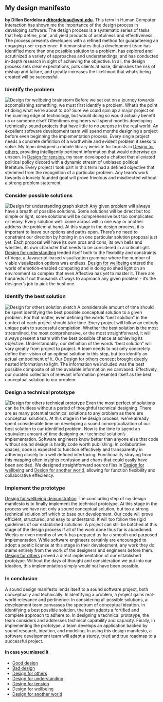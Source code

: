 ## My design manifesto
**by Dillon Bordeleau dtbordeleau@wpi.edu.**
This term in Human Computer Interaction has shown me the importance of the design process in developing software. The design process is a systematic series of tasks that help define, plan, and yield products of usefulness and effectiveness. The process presents developers with a refined method for guaranteeing an engaging user experience. It demonstrates that a development team has identified more than one possible solution to a problem, has explored and scrutinized a variety of approaches and understandings, and has conducted in-depth research in sight of achieving the objective. In all, the design process sets clear expectations, puts clients at ease, diminishes the risk of mishap and failure, and greatly increases the likelihood that what’s being created will be successful.

### Identify the problem
![Design for wellbeing brainstorm](/assets/wellbeing1.png)
Before we set out on a journey towards accomplishing something, we must first identify a problem. What’s the point of doing what we’re about to do? Sure we could spin up a major project on the cunning edge of technology, but would doing so would actually benefit us or someone else? Oftentimes engineers will spend months developing technically-sound projects that have little to no purpose in the real world. An excellent software development team will spend months designing a project before even beginning the implementation process. Every single project needs a concrete definition of a worthwhile and evident problem it seeks to solve. My team designed a mobile library website for tourists in [Design for others](https://medium.com/@ilanazeldin/designing-for-tourists-816e20fdb741), providing intelligently pertinent information that would otherwise go unseen. In [Design for tension](https://medium.com/@DillonBordeleau/a-politically-intelligent-chatbot-4b700ac9d098), my team developed a chatbot that alleviated political policy discord with a dynamic stream of unbiased political literature. Every project I took part in this term had a defined objective that stemmed from the recognition of a particular problem. Any team’s work towards a loosely founded goal will prove frivolous and misdirected without a strong problem statement.

### Consider possible solutions
![Design for understanding graph sketch](/assets/understanding1.jpg)
Any given problem will always have a breath of possible solutions. Some solutions will be direct but too simple or light, some solutions will be comprehensive but too complicated or heavy. Every solution we’ll come across will in one way or another address the problem at hand. At this stage in the design process, it is important to leave our options and paths open. There’s no need to constraint our direction by honing in on one particular solution proposal just yet. Each proposal will have its own pros and cons, its own bells and whistles, its own character that needs to be considered in a critical light. [Design for understanding](https://medium.com/@tberg1234/design-for-understanding-25a38dcd7d3c) lended itself both to the flexibility and constraints of Vega, a Javascript-based visualization grammar where the number of viable visualization options was endless. [Design for wellbeing](https://medium.com/@brianrojas_78421/design-for-well-being-distractions-357ca3bf3b72) entered the world of emotion-enabled computing and in doing so shed light on an environment so complex that even Affectiva has yet to master it. There are hundreds if not thousands of ways to approach any given problem - it’s the designer’s job to pick the best one.

### Identify the best solution
![Design for others solution sketch](/assets/others1.png)
A considerable amount of time should be spent identifying the best possible conceptual solution to a given problem. For that matter, even defining the words “best solution” in the context of each project should take time. Every project will follow an entirely unique path to successful completion. Whether the best solution is the most streamlined, the most comprehensive, or the most straightforward, it will always present a team with the best possible chance at achieving its objective. Understandably, our definition of the words “best solution” will vary greatly from project to project. A team needs to not only concretely define their vision of an optimal solution in this step, but too identify an actual embodiment of it. Our [Design for others](https://medium.com/@ilanazeldin/designing-for-tourists-816e20fdb741) concept brought deeply nested information to light. The information we included was the best possible composite of all the available information we canvased. Effectively, our curated collection of relevant information presented itself as the best conceptual solution to our problem.

### Design a technical prototype
![Design for others technical prototype](/assets/others2.png)
Even the most perfect of solutions can be fruitless without a period of thoughtful technical designing. There are as many potential technical solutions to any problem as there are conceptual solutions. At this stage in the design process, we’ve already spent considerable time on developing a sound conceptualization of our best solution to our identified problem. Now is the time to spend an equivalent amount of time designing our technical solution’s implementation. Software engineers know better than anyone else that code without sound design is hardly code worth publishing. In collaborative spaces, code is expected to function effectively and transparently in adhering closely to a well defined interfacing. Functionality straying from this mapping often insights confusion and chaos that could easily have been avoided. We designed straightforward source files in [Design for wellbeing](https://medium.com/@brianrojas_78421/design-for-well-being-distractions-357ca3bf3b72) and [Design for another world](https://medium.com/@winnycheng/design-for-another-world-wizard-chess-a0db65fe5aba), allowing for function flexibility and collaborative effeciency.

### Implement the prototype
[Design for wellbeing demonstration](https://youtu.be/NaKnCrqvj8A)
The concluding step of my design manifesto is to finally implement the technical prototype. At this stage in the process we have not only a sound conceptual solution, but too a strong technical solution off which to base our  development. Our code will prove efficient, structured, and easy to understand. It will too follow the rigid guidelines of our established solutions. A project can still be botched at this stage of the design process if all of the work done thus far is abandoned. Weeks or even months of work has prepared us for a smooth and purposed implementation. While software engineers certainly are encouraged to adopt a poetic license at this stage in their development, any work they do stems entirely from the work of the designers and engineers before them. [Design for others](https://medium.com/@ilanazeldin/designing-for-tourists-816e20fdb741) proved a direct implementation of our established prototype. Without the days of thought and consideration we put into our ideation, this implementation simply would not have been possible.

### In conclusion
A sound design manifesto lends itself to a sound software project, both conceptually and technically. In identifying a problem, a project gains real-world relevance and pertinence. In considering all possible solutions, a development team canvasses the spectrum of conceptual ideation. In identifying a best possible solution, the team adapts a fortified and complete approach to adhere to. In designing a technical prototype, the team considers and addresses technical capability and capacity. Finally, in implementing the prototype, a team develops an application backed by sound research, ideation, and modeling. In using this design manifesto, a software development team will adapt a sturdy, tried and true roadmap to a successful project.

#### In case you missed it
- [Good design](https://medium.com/@DillonBordeleau/ascending-the-mountain-to-campus-4029a054ac61)
- [Bad design](https://medium.com/@DillonBordeleau/a-web-of-efficient-hydration-1762bc9016db)
- [Design for others](https://medium.com/@ilanazeldin/designing-for-tourists-816e20fdb741)
- [Design for understanding](https://medium.com/@tberg1234/design-for-understanding-25a38dcd7d3c)
- [Design for tension](https://medium.com/@DillonBordeleau/a-politically-intelligent-chatbot-4b700ac9d098)
- [Design for wellbeing](https://medium.com/@brianrojas_78421/design-for-well-being-distractions-357ca3bf3b72)
- [Design for another world]()
